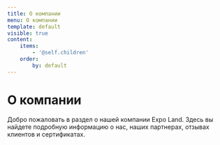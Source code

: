 ```yaml
---
title: О компании
menu: О компании
template: default
visible: true
content:
    items:
        - '@self.children'
    order:
        by: default
---
```


# О компании

Добро пожаловать в раздел о нашей компании Expo Land. Здесь вы найдете подробную информацию о нас, наших партнерах, отзывах клиентов и сертификатах. 